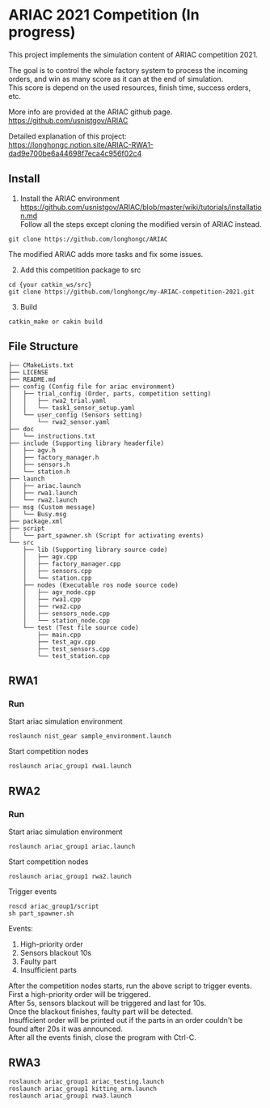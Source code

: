 # ARIAC 2021 Competition (In progress)
This project implements the simulation content of ARIAC competition 2021. 

The goal is to control the whole factory system to process the incoming orders, 
and win as many score as it can at the end of simulation.  
This score is depend on the used resources, finish time, success orders,  etc.

More info are provided at the ARIAC github page.   
https://github.com/usnistgov/ARIAC  

Detailed explanation of this project:  
https://longhongc.notion.site/ARIAC-RWA1-dad9e700be6a44698f7eca4c956f02c4

## Install
1. Install the ARIAC environment  
https://github.com/usnistgov/ARIAC/blob/master/wiki/tutorials/installation.md  
Follow all the steps except cloning the modified versin of ARIAC instead.  
```
git clone https://github.com/longhongc/ARIAC
```
The modified ARIAC adds more tasks and fix some issues. 

2. Add this competition package to src
```
cd {your catkin_ws/src}
git clone https://github.com/longhongc/my-ARIAC-competition-2021.git
```
3. Build
```
catkin_make or cakin build
```

## File Structure
```
├── CMakeLists.txt
├── LICENSE
├── README.md
├── config (Config file for ariac environment)
│   ├── trial_config (Order, parts, competition setting)
│   │   ├── rwa2_trial.yaml
│   │   └── task1_sensor_setup.yaml
│   └── user_config (Sensors setting)
│       └── rwa2_sensor.yaml
├── doc
│   └── instructions.txt
├── include (Supporting library headerfile)
│   ├── agv.h
│   ├── factory_manager.h
│   ├── sensors.h
│   └── station.h
├── launch
│   ├── ariac.launch
│   ├── rwa1.launch
│   └── rwa2.launch
├── msg (Custom message)
│   └── Busy.msg
├── package.xml
├── script
│   └── part_spawner.sh (Script for activating events)
└── src
    ├── lib (Supporting library source code)
    │   ├── agv.cpp
    │   ├── factory_manager.cpp
    │   ├── sensors.cpp
    │   └── station.cpp
    ├── nodes (Executable ros node source code)
    │   ├── agv_node.cpp
    │   ├── rwa1.cpp
    │   ├── rwa2.cpp
    │   ├── sensors_node.cpp
    │   └── station_node.cpp
    └── test (Test file source code)
        ├── main.cpp
        ├── test_agv.cpp
        ├── test_sensors.cpp
        └── test_station.cpp
```
## RWA1
### Run
Start ariac simulation environment
```
roslaunch nist_gear sample_environment.launch
```

Start competition nodes
```
roslaunch ariac_group1 rwa1.launch
```

## RWA2
### Run
Start ariac simulation environment
```
roslaunch ariac_group1 ariac.launch
```

Start competition nodes
```
roslaunch ariac_group1 rwa2.launch
```

Trigger events  
```
roscd ariac_group1/script
sh part_spawner.sh
```
Events:  
1. High-priority order  
2. Sensors blackout 10s  
3. Faulty part  
4. Insufficient parts  

After the competition nodes starts, run the above script to trigger events.  
First a high-priority order will be triggered.  
After 5s, sensors blackout will be triggered and last for 10s.  
Once the blackout finishes, faulty part will be detected.  
Insufficient order will be printed out if the parts in an order couldn't be found after 20s it was announced.   
After all the events finish, close the program with Ctrl-C.  

## RWA3
```
roslaunch ariac_group1 ariac_testing.launch
roslaunch ariac_group1 kitting_arm.launch
roslaunch ariac_group1 rwa3.launch
```


